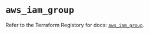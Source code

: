 # `aws_iam_group`

Refer to the Terraform Registory for docs: [`aws_iam_group`](https://registry.terraform.io/providers/hashicorp/aws/5.14.0/docs/resources/iam_group).

